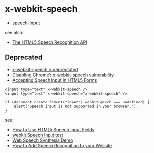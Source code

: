  x-webkit-speech
================


- [speech-input](https://github.com/Daniel-Hug/speech-input)

see also:

- [The HTML5 Speech Recognition API](http://shapeshed.com/html5-speech-recognition-api/)

Deprecated
----------

- [x-webkit-speech is deprectated](http://stackoverflow.com/questions/23188951/x-webkit-speech-is-deprectated-a-js-replacement-for-simple-speech-input-for-in)
- [Disabling Chrome’s x-webkit-speech vulnerability](https://blogs.janestreet.com/disabling-chromes-x-webkit-speech-vulnerability/)
- [Accepting Speech Input in HTML5 Forms](http://blog.teamtreehouse.com/accepting-speech-input-html5-forms)

```
<input type="text" x-webkit-speech />
<input type="text" x-webkit-speech="x-webkit-speech" />

if (document.createElement("input").webkitSpeech === undefined) {
	alert("Speech input is not supported in your browser.");
}

```

see:

- [How to Use HTML5 Speech Input Fields](http://www.sitepoint.com/html5-speech-input-fields/)
- [webkit Speech Input test](http://blogs.sitepointstatic.com/examples/tech/speech-input/index.html)
- [Web Speech Synthesis Demo](http://codepen.io/matt-west/pen/wGzuJ)
- [How to Add Speech Recognition to your Website](http://www.labnol.org/software/add-speech-recognition-to-website/19989/)
